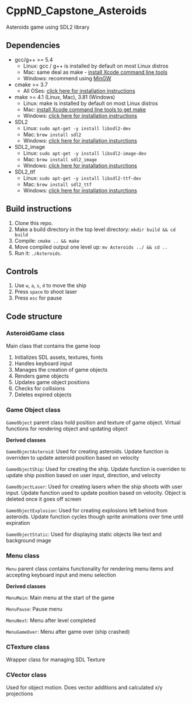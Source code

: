 # CppND_Capstone_Asteroids

Asteroids game using SDL2 library

## Dependencies
* gcc/g++ >= 5.4
  * Linux: gcc / g++ is installed by default on most Linux distros
  * Mac: same deal as make - [install Xcode command line tools](https://developer.apple.com/xcode/features/)
  * Windows: recommend using [MinGW](http://www.mingw.org/)
* cmake >= 3.7
  * All OSes: [click here for installation instructions](https://cmake.org/install/)
* make >= 4.1 (Linux, Mac), 3.81 (Windows)
  * Linux: make is installed by default on most Linux distros
  * Mac: [install Xcode command line tools to get make](https://developer.apple.com/xcode/features/)
  * Windows: [click here for installation instructions](http://gnuwin32.sourceforge.net/packages/make.htm)
* SDL2
  * Linux: `sudo apt-get -y install libsdl2-dev`
  * Mac: `brew install sdl2`
  * Windows: [click here for installation insturctions](https://www.libsdl.org/download-2.0.php)
* SDL2_image
  * Linux: `sudo apt-get -y install libsdl2-image-dev`
  * Mac: `brew install sdl2_image`
  * Windows: [click here for installation insturctions](https://www.libsdl.org/projects/SDL_image/)
* SDL2_ttf
  * Linux: `sudo apt-get -y install libsdl2-ttf-dev`
  * Mac: `brew install sdl2_ttf`
  * Windows: [click here for installation insturctions](https://www.libsdl.org/projects/SDL_ttf/index.html)


## Build instructions

1. Clone this repo.
2. Make a build directory in the top level directory: `mkdir build && cd build`
3. Compile: `cmake .. && make`
4. Move compiled output one level up: `mv Asteroids ../ && cd ..`
5. Run it: `./Asteroids`.

## Controls

1. Use `w`, `a`, `s`, `d` to move the ship
2. Press `space` to shoot laser
3. Press `esc` for pause

## Code structure

### AsteroidGame class

Main class that contains the game loop

1. Initializes SDL assets, textures, fonts
2. Handles keyboard input
3. Manages the creation of game objects
4. Renders game objects
5. Updates game object positions
6. Checks for collisions
7. Deletes expired objects

### Game Object class

`GameObject` parent class hold position and texture of game object. Virtual functions for rendering object and updating object

**Derived classes** 

`GameObjectAsteroid`: Used for creating asteroids. Update function is overriden to update asteroid position based on velocity

`GameObjectShip`: Used for creating the ship. Update function is overriden to update ship position based on user input, direction, and velocity

`GameObjectLaser`: Used for creating lasers when the ship shoots with user input. Update function used to update position based on velocity. Object is deleted once it goes off screen

`GameObjectExplosion`: Used for creating explosions left behind from asteroids. Update function cycles though sprite animations over time until expiration

`GameObjectStatic`: Used for displaying static objects like text and background image

### Menu class

`Menu` parent class contains functionality for rendering menu items and accepting keyboard input and menu selection

**Derived classes**

`MenuMain`: Main menu at the start of the game 

`MenuPause`: Pause menu 

`MenuNext`: Menu after level completed 

`MenuGameOver`: Menu after game over (ship crashed) 

### CTexture class

Wrapper class for managing SDL Texture

### CVector class

Used for object motion. Does vector additions and calculated x/y projections
